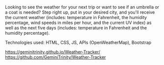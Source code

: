 Looking to see the weather for your next trip or want to see if an umbrella or a coat is needed? Step right up, put in your desired city, and you'll receive the current weather (includes: temperature in Fahrenheit, the humidity percentage, wind speeds in miles per hour, and the current UV index) as well as the next five days (includes: temperature in Fahrenheit and the humidity percentage).

Technologies used: HTML, CSS, JS, APIs (OpenWeatherMap), Bootstrap

https://geminitrinity.github.io/Weather-Tracker/
https://github.com/GeminiTrinity/Weather-Tracker
